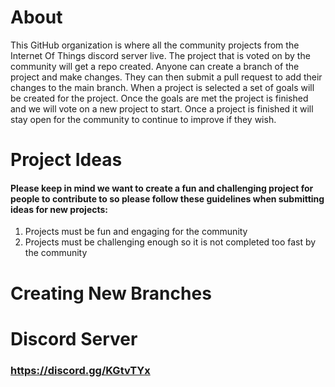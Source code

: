 # About
This GitHub organization is where all the community projects from the Internet Of Things discord server live. The project that is voted on by the community will get a repo created. Anyone can create a branch of the project and make changes. They can then submit a pull request to add their changes to the main branch. When a project is selected a set of goals will be created for the project. Once the goals are met the project is finished and we will vote on a new project to start. Once a project is finished it will stay open for the community to continue to improve if they wish.

# Project Ideas
#### Please keep in mind we want to create a fun and challenging project for people to contribute to so please follow these guidelines when submitting ideas for new projects:
1. Projects must be fun and engaging for the community
2. Projects must be challenging enough so it is not completed too fast by the community


# Creating New Branches


# Discord Server
### https://discord.gg/KGtvTYx
